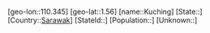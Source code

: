 ﻿---
location: [1.56,110.345]
type: City
tags:
- geo/City


SpocWebEntityId: 139691
isDeleted: false
confidential: public

---
[geo-lon::110.345]
[geo-lat::1.56]
[name::Kuching]
[State::]
[Country::[Sarawak](geo/Continent/Asia/Sarawak.md)]
[StateId::]
[Population::]
[Unknown::]

